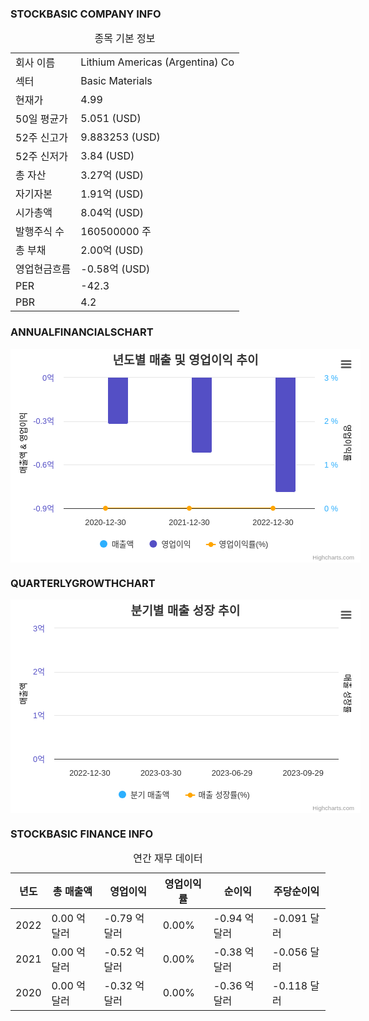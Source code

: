 ### STOCKBASIC COMPANY INFO
<table class="stockBasicInfoTable"><caption>종목 기본 정보</caption><tbody><tr><td>회사 이름</td><td>Lithium Americas (Argentina) Co</td></tr><tr><td>섹터</td><td>Basic Materials</td></tr><tr><td>현재가</td><td>4.99</td></tr><tr><td>50일 평균가</td><td>5.051 (USD)</td></tr><tr><td>52주 신고가</td><td>9.883253 (USD)</td></tr><tr><td>52주 신저가</td><td>3.84 (USD)</td></tr><tr><td>총 자산</td><td>3.27억 (USD)</td></tr><tr><td>자기자본</td><td>1.91억 (USD)</td></tr><tr><td>시가총액</td><td>8.04억 (USD)</td></tr><tr><td>발행주식 수</td><td>160500000 주</td></tr><tr><td>총 부채</td><td>2.00억 (USD)</td></tr><tr><td>영업현금흐름</td><td>-0.58억 (USD)</td></tr><tr><td>PER</td><td>-42.3</td></tr><tr><td>PBR</td><td>4.2</td></tr></tbody></table>

### ANNUALFINANCIALSCHART
<div id="highcharts-screen-reader-region-before-0" aria-hidden="false" style="position: relative;"><div aria-hidden="false" style="position: absolute; width: 1px; height: 1px; overflow: hidden; white-space: nowrap; clip: rect(1px, 1px, 1px, 1px); margin-top: -3px; opacity: 0.01;"><h4>년도별 매출 및 영업이익 추이</h4><div>Combination chart with 3 data series.</div><div><button id="hc-linkto-highcharts-data-table-0" tabindex="-1" aria-expanded="false">View as data table, 년도별 매출 및 영업이익 추이</button></div><div>The chart has 1 X axis displaying categories. </div><div>The chart has 2 Y axes displaying  매출액 &amp; 영업이익, and 영업이익률.</div></div></div><div aria-hidden="false" class="highcharts-announcer-container" style="position: relative;"><div aria-hidden="false" aria-live="polite" aria-atomic="true" style="position: absolute; width: 1px; height: 1px; overflow: hidden; white-space: nowrap; clip: rect(1px, 1px, 1px, 1px); margin-top: -3px; opacity: 0.01;"></div><div aria-hidden="false" aria-live="assertive" aria-atomic="true" style="position: absolute; width: 1px; height: 1px; overflow: hidden; white-space: nowrap; clip: rect(1px, 1px, 1px, 1px); margin-top: -3px; opacity: 0.01;"></div><div aria-hidden="false" aria-live="polite" aria-atomic="true" style="position: absolute; width: 1px; height: 1px; overflow: hidden; white-space: nowrap; clip: rect(1px, 1px, 1px, 1px); margin-top: -3px; opacity: 0.01;"></div><div aria-hidden="false" aria-live="polite" aria-atomic="true" style="position: absolute; width: 1px; height: 1px; overflow: hidden; white-space: nowrap; clip: rect(1px, 1px, 1px, 1px); margin-top: -3px; opacity: 0.01;"></div></div><div id="highcharts-eba75ew-0" dir="ltr" style="position: relative; overflow: hidden; width: 560px; height: 342px; text-align: left; line-height: normal; z-index: 0; -webkit-tap-highlight-color: rgba(0, 0, 0, 0); user-select: none; touch-action: manipulation; outline: none;" class="highcharts-container " aria-hidden="false" tabindex="0"><div aria-hidden="false" class="highcharts-a11y-proxy-container-before" style="top: 0px; left: 0px; white-space: nowrap; position: absolute;"></div><svg version="1.1" class="highcharts-root" style="font-family: Helvetica, Arial, sans-serif; font-size: 1rem;" xmlns="http://www.w3.org/2000/svg" width="560" height="342" viewBox="0 0 560 342" aria-hidden="false" aria-label="Interactive chart"><desc aria-hidden="true">Created with Highcharts 11.3.0</desc><defs aria-hidden="true"><filter id="highcharts-drop-shadow-0"><feDropShadow dx="1" dy="1" flood-color="#000000" flood-opacity="0.75" stdDeviation="2.5"></feDropShadow></filter><clipPath id="highcharts-eba75ew-4-"><rect x="0" y="0" width="402" height="209" fill="none"></rect></clipPath><clipPath id="highcharts-eba75ew-27-"><rect x="0" y="0" width="402" height="209" fill="none"></rect></clipPath></defs><rect fill="#ffffff" class="highcharts-background" filter="none" x="0" y="0" width="560" height="342" rx="0" ry="0" aria-hidden="true"></rect><rect fill="none" class="highcharts-plot-background" x="85" y="46" width="402" height="209" filter="none" aria-hidden="true"></rect><g class="highcharts-grid highcharts-xaxis-grid" data-z-index="1" aria-hidden="true"><path fill="none" stroke="#e6e6e6" stroke-width="0" stroke-dasharray="none" data-z-index="1" class="highcharts-grid-line" d="M 218.5 46 L 218.5 255" opacity="1"></path><path fill="none" stroke="#e6e6e6" stroke-width="0" stroke-dasharray="none" data-z-index="1" class="highcharts-grid-line" d="M 352.5 46 L 352.5 255" opacity="1"></path><path fill="none" stroke="#e6e6e6" stroke-width="0" stroke-dasharray="none" data-z-index="1" class="highcharts-grid-line" d="M 486.5 46 L 486.5 255" opacity="1"></path><path fill="none" stroke="#e6e6e6" stroke-width="0" stroke-dasharray="none" data-z-index="1" class="highcharts-grid-line" d="M 84.5 46 L 84.5 255" opacity="1"></path></g><g class="highcharts-grid highcharts-yaxis-grid" data-z-index="1" aria-hidden="true"><path fill="none" stroke="#e6e6e6" stroke-width="1" stroke-dasharray="none" data-z-index="1" class="highcharts-grid-line" d="M 85 255.5 L 487 255.5" opacity="1"></path><path fill="none" stroke="#e6e6e6" stroke-width="1" stroke-dasharray="none" data-z-index="1" class="highcharts-grid-line" d="M 85 185.5 L 487 185.5" opacity="1"></path><path fill="none" stroke="#e6e6e6" stroke-width="1" stroke-dasharray="none" data-z-index="1" class="highcharts-grid-line" d="M 85 116.5 L 487 116.5" opacity="1"></path><path fill="none" stroke="#e6e6e6" stroke-width="1" stroke-dasharray="none" data-z-index="1" class="highcharts-grid-line" d="M 85 45.5 L 487 45.5" opacity="1"></path></g><g class="highcharts-grid highcharts-yaxis-grid" data-z-index="1" aria-hidden="true"><path fill="none" stroke="#e6e6e6" stroke-width="1" stroke-dasharray="none" data-z-index="1" class="highcharts-grid-line" d="M 85 255.5 L 487 255.5" opacity="1"></path><path fill="none" stroke="#e6e6e6" stroke-width="1" stroke-dasharray="none" data-z-index="1" class="highcharts-grid-line" d="M 85 185.5 L 487 185.5" opacity="1"></path><path fill="none" stroke="#e6e6e6" stroke-width="1" stroke-dasharray="none" data-z-index="1" class="highcharts-grid-line" d="M 85 116.5 L 487 116.5" opacity="1"></path><path fill="none" stroke="#e6e6e6" stroke-width="1" stroke-dasharray="none" data-z-index="1" class="highcharts-grid-line" d="M 85 45.5 L 487 45.5" opacity="1"></path></g><rect fill="none" class="highcharts-plot-border" data-z-index="1" stroke="#cccccc" stroke-width="0" x="85" y="46" width="402" height="209" aria-hidden="true"></rect><g class="highcharts-axis highcharts-xaxis" data-z-index="2" aria-hidden="true"><path fill="none" class="highcharts-axis-line" stroke="#333333" stroke-width="1" data-z-index="7" d="M 85 255.5 L 487 255.5"></path></g><g class="highcharts-axis highcharts-yaxis" data-z-index="2" aria-hidden="true"><text x="25.140625" data-z-index="7" text-anchor="middle" transform="translate(0,0) rotate(270 25.140625 150.5)" class="highcharts-axis-title" style="color: black; font-size: 0.8em; fill: black;" y="150.5">매출액 &amp; 영업이익</text><path fill="none" class="highcharts-axis-line" stroke="#333333" stroke-width="0" data-z-index="7" d="M 85 46 L 85 255"></path></g><g class="highcharts-axis highcharts-yaxis" data-z-index="2" aria-hidden="true"><text x="534.6749877929688" data-z-index="7" text-anchor="middle" transform="translate(0,0) rotate(90 534.6749877929688 150.5)" class="highcharts-axis-title" style="color: black; font-size: 0.8em; fill: black;" y="150.5">영업이익률</text><path fill="none" class="highcharts-axis-line" stroke="#333333" stroke-width="0" data-z-index="7" d="M 487 46 L 487 255"></path></g><g class="highcharts-series-group" data-z-index="3" filter="none" aria-hidden="false"><g class="highcharts-series highcharts-series-0 highcharts-column-series highcharts-color-0 highcharts-tracker" data-z-index="0.1" opacity="1" transform="translate(85,46) scale(1 1)" clip-path="url(#highcharts-eba75ew-4-)" aria-hidden="false" role="region" tabindex="-1" aria-label="매출액, series 1 of 3. Bar series with 3 bars. Y axis, 매출액 &amp; 영업이익." style="outline: none;"><path fill="#2caffe" d="M 33.5 0.5 L 60.5 0.5 A 3 3 0 0 1 60.5 0.5 L 60.5 0.5 A 0 0 0 0 1 60.5 0.5 L 60.5 0.5 A 0 0 0 0 1 33.5 0.5 L 33.5 0.5 A 3 3 0 0 1 33.5 0.5 Z" stroke="#ffffff" stroke-width="1" opacity="1" filter="none" class="highcharts-point highcharts-color-0" tabindex="-1" role="img" aria-label="2020-12-30, 0 억. 매출액." style="outline: none;"></path><path fill="#2caffe" d="M 167.5 0.5 L 194.5 0.5 A 3 3 0 0 1 194.5 0.5 L 194.5 0.5 A 0 0 0 0 1 194.5 0.5 L 194.5 0.5 A 0 0 0 0 1 167.5 0.5 L 167.5 0.5 A 3 3 0 0 1 167.5 0.5 Z" stroke="#ffffff" stroke-width="1" opacity="1" filter="none" class="highcharts-point highcharts-color-0" tabindex="-1" role="img" aria-label="2021-12-30, 0 억. 매출액." style="outline: none;"></path><path fill="#2caffe" d="M 301.5 0.5 L 328.5 0.5 A 3 3 0 0 1 328.5 0.5 L 328.5 0.5 A 0 0 0 0 1 328.5 0.5 L 328.5 0.5 A 0 0 0 0 1 301.5 0.5 L 301.5 0.5 A 3 3 0 0 1 301.5 0.5 Z" stroke="#ffffff" stroke-width="1" opacity="1" filter="none" class="highcharts-point highcharts-color-0" tabindex="-1" role="img" aria-label="2022-12-30, 0 억. 매출액." style="outline: none;"></path></g><g class="highcharts-markers highcharts-series-0 highcharts-column-series highcharts-color-0" data-z-index="0.1" opacity="1" transform="translate(85,46) scale(1 1)" clip-path="none" aria-hidden="true"></g><g class="highcharts-series highcharts-series-1 highcharts-column-series highcharts-color-1 highcharts-tracker" data-z-index="0.1" opacity="1" transform="translate(85,46) scale(1 1)" clip-path="url(#highcharts-eba75ew-4-)" aria-hidden="false" role="region" tabindex="-1" aria-label="영업이익, series 2 of 3. Bar series with 3 bars. Y axis, 매출액 &amp; 영업이익." style="outline: none;"><path fill="#544fc5" d="M 70.5 -0.5 L 103.5 -0.5 A 0 0 0 0 1 103.5 -0.5 L 103.5 71.5 A 3 3 0 0 1 100.5 74.5 L 73.5 74.5 A 3 3 0 0 1 70.5 71.5 L 70.5 -0.5 A 0 0 0 0 1 70.5 -0.5 Z" stroke="#ffffff" stroke-width="1" opacity="1" filter="none" class="highcharts-point highcharts-negative highcharts-color-1" tabindex="-1" role="img" aria-label="2020-12-30, -0.32065 억. 영업이익." style="outline: none;"></path><path fill="#544fc5" d="M 204.5 -0.5 L 237.5 -0.5 A 0 0 0 0 1 237.5 -0.5 L 237.5 117.5 A 3 3 0 0 1 234.5 120.5 L 207.5 120.5 A 3 3 0 0 1 204.5 117.5 L 204.5 -0.5 A 0 0 0 0 1 204.5 -0.5 Z" stroke="#ffffff" stroke-width="1" opacity="1" filter="none" class="highcharts-point highcharts-negative highcharts-color-1" tabindex="-1" role="img" aria-label="2021-12-30, -0.5174 억. 영업이익." style="outline: none;"></path><path fill="#544fc5" d="M 338.5 -0.5 L 371.5 -0.5 A 0 0 0 0 1 371.5 -0.5 L 371.5 180.5 A 3 3 0 0 1 368.5 183.5 L 341.5 183.5 A 3 3 0 0 1 338.5 180.5 L 338.5 -0.5 A 0 0 0 0 1 338.5 -0.5 Z" stroke="#ffffff" stroke-width="1" opacity="1" filter="none" class="highcharts-point highcharts-negative highcharts-color-1" tabindex="-1" role="img" aria-label="2022-12-30, -0.78718 억. 영업이익." style="outline: none;"></path></g><g class="highcharts-markers highcharts-series-1 highcharts-column-series highcharts-color-1" data-z-index="0.1" opacity="1" transform="translate(85,46) scale(1 1)" clip-path="none" aria-hidden="true"></g><g class="highcharts-series highcharts-series-2 highcharts-spline-series" data-z-index="0.1" opacity="1" transform="translate(85,46) scale(1 1)" clip-path="url(#highcharts-eba75ew-27-)" aria-hidden="true"><path fill="none" d="M 67 209 C 67 209 147.4 209 201 209 C 254.6 209 335 209 335 209" class="highcharts-graph" data-z-index="1" stroke="#FFA500" stroke-width="2" stroke-linejoin="round" stroke-linecap="round" filter="none"></path><path fill="none" d="M 67 209 C 67 209 147.4 209 201 209 C 254.6 209 335 209 335 209" data-z-index="2" class="highcharts-tracker-line" stroke-linecap="round" stroke-linejoin="round" stroke="rgba(192,192,192,0.0001)" stroke-width="22"></path></g><g class="highcharts-markers highcharts-series-2 highcharts-spline-series highcharts-tracker" data-z-index="0.1" opacity="1" transform="translate(85,46) scale(1 1)" clip-path="none" aria-hidden="false" role="region" tabindex="-1" aria-label="영업이익률(%), series 3 of 3. Line with 3 data points. Y axis, 영업이익률." style="outline: none;"><path fill="#FFA500" d="M 67 213 A 4 4 0 1 1 67.00399999933333 212.99999800000018 Z" stroke="#ffffff" stroke-width="0" opacity="1" class="highcharts-point" tabindex="-1" role="img" aria-label="2020-12-30, 0%. 영업이익률(%)." style="outline: none;"></path><path fill="#FFA500" d="M 201 213 A 4 4 0 1 1 201.00399999933333 212.99999800000018 Z" stroke="#ffffff" stroke-width="0" opacity="1" class="highcharts-point" tabindex="-1" role="img" aria-label="2021-12-30, 0%. 영업이익률(%)." style="outline: none;"></path><path fill="#FFA500" d="M 335 213 A 4 4 0 1 1 335.00399999933336 212.99999800000018 Z" stroke="#ffffff" stroke-width="0" opacity="1" class="highcharts-point" tabindex="-1" role="img" aria-label="2022-12-30, 0%. 영업이익률(%)." style="outline: none;"></path></g></g><g class="highcharts-exporting-group" data-z-index="3" aria-hidden="true"><g class="highcharts-no-tooltip highcharts-button highcharts-contextbutton" stroke-linecap="round" style="cursor: pointer;" transform="translate(522,10)"><title>Chart context menu</title><rect fill="#ffffff" class="highcharts-button-box" x="0.5" y="0.5" width="28" height="28" rx="2" ry="2" stroke="none" stroke-width="1"></rect><path fill="#666666" d="M 8 9.5 L 22 9.5 M 8 14.5 L 22 14.5 M 8 19.5 L 22 19.5" class="highcharts-button-symbol" data-z-index="1" stroke="#666666" stroke-width="3"></path><text x="0" data-z-index="1" y="18.5" style="color: rgb(51, 51, 51); font-size: 0.8em; font-weight: normal; fill: rgb(51, 51, 51);"></text></g></g><text x="280" text-anchor="middle" class="highcharts-title" data-z-index="4" style="font-size: 1.2em; color: rgb(51, 51, 51); font-weight: bold; fill: rgb(51, 51, 51);" y="25" aria-hidden="true">년도별 매출 및 영업이익 추이</text><text x="280" text-anchor="middle" class="highcharts-subtitle" data-z-index="4" style="color: rgb(102, 102, 102); font-size: 0.8em; fill: rgb(102, 102, 102);" y="45" aria-hidden="true"></text><text x="10" text-anchor="start" class="highcharts-caption" data-z-index="4" style="color: rgb(102, 102, 102); font-size: 0.8em; fill: rgb(102, 102, 102);" y="339" aria-hidden="true"></text><g class="highcharts-legend highcharts-no-tooltip" data-z-index="7" transform="translate(133,297)" aria-hidden="true"><rect fill="none" class="highcharts-legend-box" rx="0" ry="0" stroke="#999999" stroke-width="0" filter="none" x="0" y="0" width="293" height="30"></rect><g data-z-index="1"><g><g class="highcharts-legend-item highcharts-column-series highcharts-color-0 highcharts-series-0" data-z-index="1" transform="translate(8,3)"><text x="21" text-anchor="start" data-z-index="2" style="color: rgb(51, 51, 51); cursor: pointer; font-size: 0.8em; text-decoration: none; fill: rgb(51, 51, 51);" y="17">매출액</text><rect x="2" y="6" rx="6" ry="6" width="12" height="12" fill="#2caffe" class="highcharts-point" data-z-index="3"></rect></g><g class="highcharts-legend-item highcharts-column-series highcharts-color-1 highcharts-series-1" data-z-index="1" transform="translate(87.40625,3)"><text x="21" y="17" text-anchor="start" data-z-index="2" style="color: rgb(51, 51, 51); cursor: pointer; font-size: 0.8em; text-decoration: none; fill: rgb(51, 51, 51);">영업이익</text><rect x="2" y="6" rx="6" ry="6" width="12" height="12" fill="#544fc5" class="highcharts-point" data-z-index="3"></rect></g><g class="highcharts-legend-item highcharts-spline-series highcharts-color-undefined highcharts-series-2" data-z-index="1" transform="translate(179.609375,3)"><path fill="none" class="highcharts-graph" stroke-width="2" stroke-linecap="round" d="M 1 13 L 15 13" stroke="#FFA500"></path><path fill="#FFA500" d="M 8 17 A 4 4 0 1 1 8.003999999333336 16.99999800000017 Z" class="highcharts-point" stroke="#ffffff" stroke-width="0" opacity="1"></path><text x="21" y="17" text-anchor="start" data-z-index="2" style="color: rgb(51, 51, 51); cursor: pointer; font-size: 0.8em; text-decoration: none; fill: rgb(51, 51, 51);">영업이익률(%)</text></g></g></g></g><g class="highcharts-axis-labels highcharts-xaxis-labels" data-z-index="7" aria-hidden="true"><text x="152" text-anchor="middle" transform="translate(0,0)" style="color: rgb(51, 51, 51); cursor: default; font-size: 0.8em; fill: rgb(51, 51, 51);" y="282" opacity="1">2020-12-30</text><text x="286" text-anchor="middle" transform="translate(0,0)" style="color: rgb(51, 51, 51); cursor: default; font-size: 0.8em; fill: rgb(51, 51, 51);" y="282" opacity="1">2021-12-30</text><text x="420" text-anchor="middle" transform="translate(0,0)" style="color: rgb(51, 51, 51); cursor: default; font-size: 0.8em; fill: rgb(51, 51, 51);" y="282" opacity="1">2022-12-30</text></g><g class="highcharts-axis-labels highcharts-yaxis-labels" data-z-index="7" aria-hidden="true"><text x="70" text-anchor="end" transform="translate(0,0)" style="color: rgb(84, 79, 197); cursor: default; font-size: 0.8em; fill: rgb(84, 79, 197);" y="260" opacity="1">-0.9억</text><text x="70" text-anchor="end" transform="translate(0,0)" style="color: rgb(84, 79, 197); cursor: default; font-size: 0.8em; fill: rgb(84, 79, 197);" y="190" opacity="1">-0.6억</text><text x="70" text-anchor="end" transform="translate(0,0)" style="color: rgb(84, 79, 197); cursor: default; font-size: 0.8em; fill: rgb(84, 79, 197);" y="120" opacity="1">-0.3억</text><text x="70" text-anchor="end" transform="translate(0,0)" style="color: rgb(84, 79, 197); cursor: default; font-size: 0.8em; fill: rgb(84, 79, 197);" y="51" opacity="1">0억</text></g><g class="highcharts-axis-labels highcharts-yaxis-labels" data-z-index="7" aria-hidden="true"><text x="502" text-anchor="start" transform="translate(0,0)" style="color: rgb(44, 175, 254); cursor: default; font-size: 0.8em; fill: rgb(44, 175, 254);" y="260" opacity="1">0 %</text><text x="502" text-anchor="start" transform="translate(0,0)" style="color: rgb(44, 175, 254); cursor: default; font-size: 0.8em; fill: rgb(44, 175, 254);" y="190" opacity="1">1 %</text><text x="502" text-anchor="start" transform="translate(0,0)" style="color: rgb(44, 175, 254); cursor: default; font-size: 0.8em; fill: rgb(44, 175, 254);" y="120" opacity="1">2 %</text><text x="502" text-anchor="start" transform="translate(0,0)" style="color: rgb(44, 175, 254); cursor: default; font-size: 0.8em; fill: rgb(44, 175, 254);" y="51" opacity="1">3 %</text></g><text x="550" class="highcharts-credits" text-anchor="end" data-z-index="8" y="337" style="cursor: pointer; color: rgb(153, 153, 153); font-size: 0.6em; fill: rgb(153, 153, 153);" aria-label="Chart credits: Highcharts.com" aria-hidden="false">Highcharts.com</text></svg><div aria-hidden="false" class="highcharts-a11y-proxy-container-after" style="top: 0px; left: 0px; white-space: nowrap; position: absolute;"><div class="highcharts-a11y-proxy-group highcharts-a11y-proxy-group-zoom"></div><div class="highcharts-a11y-proxy-group highcharts-a11y-proxy-group-navigator" role="region" aria-label="Axis zoom"></div><div class="highcharts-a11y-proxy-group highcharts-a11y-proxy-group-legend" aria-label="Toggle series visibility, 년도별 매출 및 영업이익 추이" role="region"><ul role="list"><li style="list-style: none;"><button class="highcharts-a11y-proxy-element" tabindex="-1" aria-pressed="true" aria-label="Show 매출액" style="border-width: 0px; background-color: transparent; cursor: pointer; outline: none; opacity: 0.001; z-index: 999; overflow: hidden; padding: 0px; margin: 0px; display: block; position: absolute; width: 57.4062px; height: 15px; left: 143px; top: 305px;"></button></li><li style="list-style: none;"><button class="highcharts-a11y-proxy-element" tabindex="-1" aria-pressed="true" aria-label="Show 영업이익" style="border-width: 0px; background-color: transparent; cursor: pointer; outline: none; opacity: 0.001; z-index: 999; overflow: hidden; padding: 0px; margin: 0px; display: block; position: absolute; width: 70.2031px; height: 15px; left: 222px; top: 305px;"></button></li><li style="list-style: none;"><button class="highcharts-a11y-proxy-element" tabindex="-1" aria-pressed="true" aria-label="Show 영업이익률(%)" style="border-width: 0px; background-color: transparent; cursor: pointer; outline: none; opacity: 0.001; z-index: 999; overflow: hidden; padding: 0px; margin: 0px; display: block; position: absolute; width: 104.644px; height: 15px; left: 314px; top: 305px;"></button></li></ul></div><div class="highcharts-a11y-proxy-group highcharts-a11y-proxy-group-chartMenu"><button class="highcharts-a11y-proxy-element highcharts-no-tooltip" aria-label="View chart menu, 년도별 매출 및 영업이익 추이" aria-expanded="false" title="Chart context menu" style="border-width: 0px; background-color: transparent; cursor: pointer; outline: none; opacity: 0.001; z-index: 999; overflow: hidden; padding: 0px; margin: 0px; display: block; position: absolute; width: 28px; height: 28px; left: 523px; top: 11px;"></button></div></div></div><div id="highcharts-screen-reader-region-after-0" aria-hidden="false" style="position: relative;"><div aria-hidden="false" style="position: absolute; width: 1px; height: 1px; overflow: hidden; white-space: nowrap; clip: rect(1px, 1px, 1px, 1px); margin-top: -3px; opacity: 0.01;"><div id="highcharts-end-of-chart-marker-0" class="highcharts-exit-anchor" tabindex="0" aria-hidden="false">End of interactive chart.</div></div></div>

### QUARTERLYGROWTHCHART
<div id="highcharts-screen-reader-region-before-1" aria-hidden="false" style="position: relative;"><div aria-hidden="false" style="position: absolute; width: 1px; height: 1px; overflow: hidden; white-space: nowrap; clip: rect(1px, 1px, 1px, 1px); margin-top: -3px; opacity: 0.01;"><h4>분기별 매출 성장 추이</h4><div>Combination chart with 2 data series.</div><div><button id="hc-linkto-highcharts-data-table-1" tabindex="-1" aria-expanded="false">View as data table, 분기별 매출 성장 추이</button></div><div>The chart has 1 X axis displaying categories. </div><div>The chart has 2 Y axes displaying  매출액, and 매출 성장률.</div></div></div><div aria-hidden="false" class="highcharts-announcer-container" style="position: relative;"><div aria-hidden="false" aria-live="polite" aria-atomic="true" style="position: absolute; width: 1px; height: 1px; overflow: hidden; white-space: nowrap; clip: rect(1px, 1px, 1px, 1px); margin-top: -3px; opacity: 0.01;"></div><div aria-hidden="false" aria-live="assertive" aria-atomic="true" style="position: absolute; width: 1px; height: 1px; overflow: hidden; white-space: nowrap; clip: rect(1px, 1px, 1px, 1px); margin-top: -3px; opacity: 0.01;"></div><div aria-hidden="false" aria-live="polite" aria-atomic="true" style="position: absolute; width: 1px; height: 1px; overflow: hidden; white-space: nowrap; clip: rect(1px, 1px, 1px, 1px); margin-top: -3px; opacity: 0.01;"></div><div aria-hidden="false" aria-live="polite" aria-atomic="true" style="position: absolute; width: 1px; height: 1px; overflow: hidden; white-space: nowrap; clip: rect(1px, 1px, 1px, 1px); margin-top: -3px; opacity: 0.01;"></div></div><div id="highcharts-eba75ew-14" dir="ltr" style="position: relative; overflow: hidden; width: 560px; height: 342px; text-align: left; line-height: normal; z-index: 0; -webkit-tap-highlight-color: rgba(0, 0, 0, 0); user-select: none; touch-action: manipulation; outline: none;" class="highcharts-container " aria-hidden="false" tabindex="0"><div aria-hidden="false" class="highcharts-a11y-proxy-container-before" style="top: 0px; left: 0px; white-space: nowrap; position: absolute;"></div><svg version="1.1" class="highcharts-root" style="font-family: Helvetica, Arial, sans-serif; font-size: 1rem;" xmlns="http://www.w3.org/2000/svg" width="560" height="342" viewBox="0 0 560 342" aria-hidden="false" aria-label="Interactive chart"><desc aria-hidden="true">Created with Highcharts 11.3.0</desc><defs aria-hidden="true"><filter id="highcharts-drop-shadow-1"><feDropShadow dx="1" dy="1" flood-color="#000000" flood-opacity="0.75" stdDeviation="2.5"></feDropShadow></filter><clipPath id="highcharts-eba75ew-19-"><rect x="0" y="0" width="455" height="209" fill="none"></rect></clipPath><clipPath id="highcharts-eba75ew-28-"><rect x="0" y="0" width="455" height="209" fill="none"></rect></clipPath></defs><rect fill="#ffffff" class="highcharts-background" filter="none" x="0" y="0" width="560" height="342" rx="0" ry="0" aria-hidden="true"></rect><rect fill="none" class="highcharts-plot-background" x="70" y="46" width="455" height="209" filter="none" aria-hidden="true"></rect><g class="highcharts-grid highcharts-xaxis-grid" data-z-index="1" aria-hidden="true"><path fill="none" stroke="#e6e6e6" stroke-width="0" stroke-dasharray="none" data-z-index="1" class="highcharts-grid-line" d="M 183.5 46 L 183.5 255" opacity="1"></path><path fill="none" stroke="#e6e6e6" stroke-width="0" stroke-dasharray="none" data-z-index="1" class="highcharts-grid-line" d="M 297.5 46 L 297.5 255" opacity="1"></path><path fill="none" stroke="#e6e6e6" stroke-width="0" stroke-dasharray="none" data-z-index="1" class="highcharts-grid-line" d="M 410.5 46 L 410.5 255" opacity="1"></path><path fill="none" stroke="#e6e6e6" stroke-width="0" stroke-dasharray="none" data-z-index="1" class="highcharts-grid-line" d="M 524.5 46 L 524.5 255" opacity="1"></path><path fill="none" stroke="#e6e6e6" stroke-width="0" stroke-dasharray="none" data-z-index="1" class="highcharts-grid-line" d="M 69.5 46 L 69.5 255" opacity="1"></path></g><g class="highcharts-grid highcharts-yaxis-grid" data-z-index="1" aria-hidden="true"><path fill="none" stroke="#e6e6e6" stroke-width="1" stroke-dasharray="none" data-z-index="1" class="highcharts-grid-line" d="M 70 255.5 L 525 255.5" opacity="1"></path><path fill="none" stroke="#e6e6e6" stroke-width="1" stroke-dasharray="none" data-z-index="1" class="highcharts-grid-line" d="M 70 185.5 L 525 185.5" opacity="1"></path><path fill="none" stroke="#e6e6e6" stroke-width="1" stroke-dasharray="none" data-z-index="1" class="highcharts-grid-line" d="M 70 116.5 L 525 116.5" opacity="1"></path><path fill="none" stroke="#e6e6e6" stroke-width="1" stroke-dasharray="none" data-z-index="1" class="highcharts-grid-line" d="M 70 45.5 L 525 45.5" opacity="1"></path></g><g class="highcharts-grid highcharts-yaxis-grid" data-z-index="1" aria-hidden="true"></g><rect fill="none" class="highcharts-plot-border" data-z-index="1" stroke="#cccccc" stroke-width="0" x="70" y="46" width="455" height="209" aria-hidden="true"></rect><g class="highcharts-axis highcharts-xaxis" data-z-index="2" aria-hidden="true"><path fill="none" class="highcharts-axis-line" stroke="#333333" stroke-width="1" data-z-index="7" d="M 70 255.5 L 525 255.5"></path></g><g class="highcharts-axis highcharts-yaxis" data-z-index="2" aria-hidden="true"><text x="25.078125" data-z-index="7" text-anchor="middle" transform="translate(0,0) rotate(270 25.078125 150.5)" class="highcharts-axis-title" style="color: black; font-size: 0.8em; fill: black;" y="150.5">매출액</text><path fill="none" class="highcharts-axis-line" stroke="#333333" stroke-width="0" data-z-index="7" d="M 70 46 L 70 255"></path></g><g class="highcharts-axis highcharts-yaxis" data-z-index="2" aria-hidden="true"><text x="535" data-z-index="7" text-anchor="middle" transform="translate(0,0) rotate(90 535 150.5)" class="highcharts-axis-title" style="color: black; font-size: 0.8em; fill: black;" y="150.5">매출 성장률</text><path fill="none" class="highcharts-axis-line" stroke="#333333" stroke-width="0" data-z-index="7" d="M 525 46 L 525 255"></path></g><g class="highcharts-series-group" data-z-index="3" filter="none" aria-hidden="false"><g class="highcharts-series highcharts-series-0 highcharts-column-series highcharts-color-0 highcharts-tracker" data-z-index="0.1" opacity="1" transform="translate(70,46) scale(1 1)" clip-path="url(#highcharts-eba75ew-19-)" aria-hidden="false" role="region" tabindex="-1" aria-label="분기 매출액, series 1 of 2. Bar series with 4 bars. Y axis, 매출액." style="outline: none;"><path fill="#2caffe" d="M 32.5 209.5 L 81.5 209.5 A 3 3 0 0 1 81.5 209.5 L 81.5 209.5 A 0 0 0 0 1 81.5 209.5 L 81.5 209.5 A 0 0 0 0 1 32.5 209.5 L 32.5 209.5 A 3 3 0 0 1 32.5 209.5 Z" stroke="#ffffff" stroke-width="1" opacity="1" filter="none" class="highcharts-point highcharts-color-0" tabindex="-1" role="img" aria-label="2022-12-30, 0 억. 분기 매출액." style="outline: none;"></path><path fill="#2caffe" d="M 145.5 209.5 L 194.5 209.5 A 3 3 0 0 1 194.5 209.5 L 194.5 209.5 A 0 0 0 0 1 194.5 209.5 L 194.5 209.5 A 0 0 0 0 1 145.5 209.5 L 145.5 209.5 A 3 3 0 0 1 145.5 209.5 Z" stroke="#ffffff" stroke-width="1" opacity="1" filter="none" class="highcharts-point highcharts-color-0" tabindex="-1" role="img" aria-label="2023-03-30, 0 억. 분기 매출액." style="outline: none;"></path><path fill="#2caffe" d="M 259.5 209.5 L 308.5 209.5 A 3 3 0 0 1 308.5 209.5 L 308.5 209.5 A 0 0 0 0 1 308.5 209.5 L 308.5 209.5 A 0 0 0 0 1 259.5 209.5 L 259.5 209.5 A 3 3 0 0 1 259.5 209.5 Z" stroke="#ffffff" stroke-width="1" opacity="1" filter="none" class="highcharts-point highcharts-color-0" tabindex="-1" role="img" aria-label="2023-06-29, 0 억. 분기 매출액." style="outline: none;"></path><path fill="#2caffe" d="M 373.5 209.5 L 422.5 209.5 A 3 3 0 0 1 422.5 209.5 L 422.5 209.5 A 0 0 0 0 1 422.5 209.5 L 422.5 209.5 A 0 0 0 0 1 373.5 209.5 L 373.5 209.5 A 3 3 0 0 1 373.5 209.5 Z" stroke="#ffffff" stroke-width="1" opacity="1" filter="none" class="highcharts-point highcharts-color-0" tabindex="-1" role="img" aria-label="2023-09-29, 0 억. 분기 매출액." style="outline: none;"></path></g><g class="highcharts-markers highcharts-series-0 highcharts-column-series highcharts-color-0" data-z-index="0.1" opacity="1" transform="translate(70,46) scale(1 1)" clip-path="none" aria-hidden="true"></g><g class="highcharts-series highcharts-series-1 highcharts-spline-series" data-z-index="0.1" opacity="1" transform="translate(70,46) scale(1 1)" clip-path="url(#highcharts-eba75ew-28-)" aria-hidden="false" role="region" tabindex="-1" aria-label="매출 성장률(%), series 2 of 2. Line with 4 data points. Y axis, 매출 성장률." style="outline: none;"><rect x="56.875" y="0" width="1" height="1" fill="none" class="highcharts-a11y-mock-point" opacity="0" fill-opacity="0" stroke-opacity="0" tabindex="-1" role="img" aria-label="2022-12-30, No value. 매출 성장률(%)." style="outline: none;"></rect><rect x="170.625" y="0" width="1" height="1" fill="none" class="highcharts-a11y-mock-point" opacity="0" fill-opacity="0" stroke-opacity="0" tabindex="-1" role="img" aria-label="2023-03-30, No value. 매출 성장률(%)." style="outline: none;"></rect><rect x="284.375" y="0" width="1" height="1" fill="none" class="highcharts-a11y-mock-point" opacity="0" fill-opacity="0" stroke-opacity="0" tabindex="-1" role="img" aria-label="2023-06-29, No value. 매출 성장률(%)." style="outline: none;"></rect><rect x="398.125" y="0" width="1" height="1" fill="none" class="highcharts-a11y-mock-point" opacity="0" fill-opacity="0" stroke-opacity="0" tabindex="-1" role="img" aria-label="2023-09-29, No value. 매출 성장률(%)." style="outline: none;"></rect></g><g class="highcharts-markers highcharts-series-1 highcharts-spline-series" data-z-index="0.1" opacity="1" transform="translate(70,46) scale(1 1)" clip-path="none" aria-hidden="true"></g></g><g class="highcharts-exporting-group" data-z-index="3" aria-hidden="true"><g class="highcharts-no-tooltip highcharts-button highcharts-contextbutton" stroke-linecap="round" style="cursor: pointer;" transform="translate(522,10)"><title>Chart context menu</title><rect fill="#ffffff" class="highcharts-button-box" x="0.5" y="0.5" width="28" height="28" rx="2" ry="2" stroke="none" stroke-width="1"></rect><path fill="#666666" d="M 8 9.5 L 22 9.5 M 8 14.5 L 22 14.5 M 8 19.5 L 22 19.5" class="highcharts-button-symbol" data-z-index="1" stroke="#666666" stroke-width="3"></path><text x="0" data-z-index="1" y="18.5" style="color: rgb(51, 51, 51); font-size: 0.8em; font-weight: normal; fill: rgb(51, 51, 51);"></text></g></g><text x="280" text-anchor="middle" class="highcharts-title" data-z-index="4" style="font-size: 1.2em; color: rgb(51, 51, 51); font-weight: bold; fill: rgb(51, 51, 51);" y="25" aria-hidden="true">분기별 매출 성장 추이</text><text x="280" text-anchor="middle" class="highcharts-subtitle" data-z-index="4" style="color: rgb(102, 102, 102); font-size: 0.8em; fill: rgb(102, 102, 102);" y="45" aria-hidden="true"></text><text x="10" text-anchor="start" class="highcharts-caption" data-z-index="4" style="color: rgb(102, 102, 102); font-size: 0.8em; fill: rgb(102, 102, 102);" y="339" aria-hidden="true"></text><g class="highcharts-legend highcharts-no-tooltip" data-z-index="7" transform="translate(163,297)" aria-hidden="true"><rect fill="none" class="highcharts-legend-box" rx="0" ry="0" stroke="#999999" stroke-width="0" filter="none" x="0" y="0" width="233" height="30"></rect><g data-z-index="1"><g><g class="highcharts-legend-item highcharts-column-series highcharts-color-0 highcharts-series-0" data-z-index="1" transform="translate(8,3)"><text x="21" text-anchor="start" data-z-index="2" style="color: rgb(51, 51, 51); cursor: pointer; font-size: 0.8em; text-decoration: none; fill: rgb(51, 51, 51);" y="17">분기 매출액</text><rect x="2" y="6" rx="6" ry="6" width="12" height="12" fill="#2caffe" class="highcharts-point" data-z-index="3"></rect></g><g class="highcharts-legend-item highcharts-spline-series highcharts-color-undefined highcharts-series-1" data-z-index="1" transform="translate(116.5625,3)"><path fill="none" class="highcharts-graph" stroke-width="2" stroke-linecap="round" d="M 1 13 L 15 13" stroke="#FFA500"></path><path fill="#FFA500" d="M 8 17 A 4 4 0 1 1 8.003999999333336 16.99999800000017 Z" class="highcharts-point" stroke="#ffffff" stroke-width="0" opacity="1"></path><text x="21" y="17" text-anchor="start" data-z-index="2" style="color: rgb(51, 51, 51); cursor: pointer; font-size: 0.8em; text-decoration: none; fill: rgb(51, 51, 51);">매출 성장률(%)</text></g></g></g></g><g class="highcharts-axis-labels highcharts-xaxis-labels" data-z-index="7" aria-hidden="true"><text x="126.875" text-anchor="middle" transform="translate(0,0)" style="color: rgb(51, 51, 51); cursor: default; font-size: 0.8em; fill: rgb(51, 51, 51);" y="282" opacity="1">2022-12-30</text><text x="240.625" text-anchor="middle" transform="translate(0,0)" style="color: rgb(51, 51, 51); cursor: default; font-size: 0.8em; fill: rgb(51, 51, 51);" y="282" opacity="1">2023-03-30</text><text x="354.375" text-anchor="middle" transform="translate(0,0)" style="color: rgb(51, 51, 51); cursor: default; font-size: 0.8em; fill: rgb(51, 51, 51);" y="282" opacity="1">2023-06-29</text><text x="468.125" text-anchor="middle" transform="translate(0,0)" style="color: rgb(51, 51, 51); cursor: default; font-size: 0.8em; fill: rgb(51, 51, 51);" y="282" opacity="1">2023-09-29</text></g><g class="highcharts-axis-labels highcharts-yaxis-labels" data-z-index="7" aria-hidden="true"><text x="55" text-anchor="end" transform="translate(0,0)" style="color: rgb(84, 79, 197); cursor: default; font-size: 0.8em; fill: rgb(84, 79, 197);" y="260" opacity="1">0억</text><text x="55" text-anchor="end" transform="translate(0,0)" style="color: rgb(84, 79, 197); cursor: default; font-size: 0.8em; fill: rgb(84, 79, 197);" y="190" opacity="1">1억</text><text x="55" text-anchor="end" transform="translate(0,0)" style="color: rgb(84, 79, 197); cursor: default; font-size: 0.8em; fill: rgb(84, 79, 197);" y="120" opacity="1">2억</text><text x="55" text-anchor="end" transform="translate(0,0)" style="color: rgb(84, 79, 197); cursor: default; font-size: 0.8em; fill: rgb(84, 79, 197);" y="51" opacity="1">3억</text></g><g class="highcharts-axis-labels highcharts-yaxis-labels" data-z-index="7" aria-hidden="true"></g><text x="550" class="highcharts-credits" text-anchor="end" data-z-index="8" y="337" style="cursor: pointer; color: rgb(153, 153, 153); font-size: 0.6em; fill: rgb(153, 153, 153);" aria-label="Chart credits: Highcharts.com" aria-hidden="false">Highcharts.com</text></svg><div aria-hidden="false" class="highcharts-a11y-proxy-container-after" style="top: 0px; left: 0px; white-space: nowrap; position: absolute;"><div class="highcharts-a11y-proxy-group highcharts-a11y-proxy-group-zoom"></div><div class="highcharts-a11y-proxy-group highcharts-a11y-proxy-group-navigator" role="region" aria-label="Axis zoom"></div><div class="highcharts-a11y-proxy-group highcharts-a11y-proxy-group-legend" aria-label="Toggle series visibility, 분기별 매출 성장 추이" role="region"><ul role="list"><li style="list-style: none;"><button class="highcharts-a11y-proxy-element" tabindex="-1" aria-pressed="true" aria-label="Show 분기 매출액" style="border-width: 0px; background-color: transparent; cursor: pointer; outline: none; opacity: 0.001; z-index: 999; overflow: hidden; padding: 0px; margin: 0px; display: block; position: absolute; width: 86.5625px; height: 15px; left: 173px; top: 305px;"></button></li><li style="list-style: none;"><button class="highcharts-a11y-proxy-element" tabindex="-1" aria-pressed="true" aria-label="Show 매출 성장률(%)" style="border-width: 0px; background-color: transparent; cursor: pointer; outline: none; opacity: 0.001; z-index: 999; overflow: hidden; padding: 0px; margin: 0px; display: block; position: absolute; width: 108.2px; height: 15px; left: 281px; top: 305px;"></button></li></ul></div><div class="highcharts-a11y-proxy-group highcharts-a11y-proxy-group-chartMenu"><button class="highcharts-a11y-proxy-element highcharts-no-tooltip" aria-label="View chart menu, 분기별 매출 성장 추이" aria-expanded="false" title="Chart context menu" style="border-width: 0px; background-color: transparent; cursor: pointer; outline: none; opacity: 0.001; z-index: 999; overflow: hidden; padding: 0px; margin: 0px; display: block; position: absolute; width: 28px; height: 28px; left: 523px; top: 11px;"></button></div></div></div><div id="highcharts-screen-reader-region-after-1" aria-hidden="false" style="position: relative;"><div aria-hidden="false" style="position: absolute; width: 1px; height: 1px; overflow: hidden; white-space: nowrap; clip: rect(1px, 1px, 1px, 1px); margin-top: -3px; opacity: 0.01;"><div id="highcharts-end-of-chart-marker-1" class="highcharts-exit-anchor" tabindex="0" aria-hidden="false">End of interactive chart.</div></div></div>

### STOCKBASIC FINANCE INFO
<table class="stockAnnualFinancialsTable"><caption>연간 재무 데이터</caption><thead><tr><th>년도</th><th>총 매출액</th><th>영업이익</th><th>영업이익률</th><th>순이익</th><th>주당순이익</th></tr></thead><tbody><tr><td>2022</td><td>0.00 억 달러</td><td>-0.79 억 달러</td><td>0.00%</td><td>-0.94 억 달러</td><td>-0.091 달러</td></tr><tr><td>2021</td><td>0.00 억 달러</td><td>-0.52 억 달러</td><td>0.00%</td><td>-0.38 억 달러</td><td>-0.056 달러</td></tr><tr><td>2020</td><td>0.00 억 달러</td><td>-0.32 억 달러</td><td>0.00%</td><td>-0.36 억 달러</td><td>-0.118 달러</td></tr></tbody></table>

